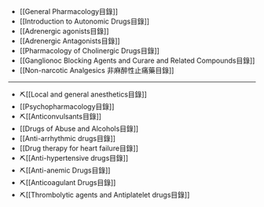 - [[General Pharmacology目錄]]
- [[Introduction to Autonomic Drugs目錄]] 
- [[Adrenergic agonists目錄]]
- [[Adrenergic Antagonists目錄]]
- [[Pharmacology of  Cholinergic Drugs目錄]]
- [[Ganglionoc Blocking Agents and Curare and Related Compounds目錄]]
- [[Non-narcotic Analgesics 非麻醉性止痛藥目錄]]
---
- ⛏️[[Local and general anesthetics目錄]] 
- [[Psychopharmacology目錄]]
- ⛏️[[Anticonvulsants目錄]] 
- [[Drugs of Abuse and Alcohols目錄]]
- [[Anti-arrhythmic drugs目錄]]
- [[Drug therapy for heart failure目錄]]
- ⛏️[[Anti-hypertensive drugs目錄]]
- ⛏️[[Anti-anemic Drugs目錄]]
- ⛏️[[Anticoagulant Drugs目錄]]
- ⛏️[[Thrombolytic agents and Antiplatelet drugs目錄]]